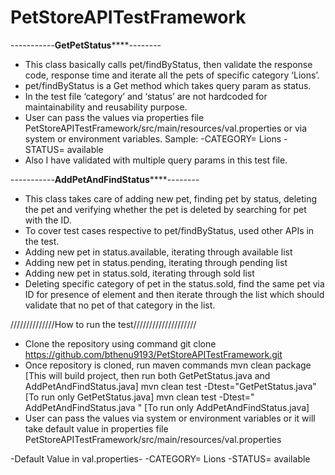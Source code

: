 # PetStoreAPITestFramework

-----------********GetPetStatus************--------

-	This class basically calls pet/findByStatus, then validate the response code, response time and iterate all the pets of specific category ‘Lions’.
-	pet/findByStatus is a Get method which takes query param as status.
-	In the test file ‘category’ and ‘status’ are not hardcoded for maintainability and reusability purpose.
-	User can pass the values via properties file PetStoreAPITestFramework/src/main/resources/val.properties or via system or environment variables.
Sample: 
-CATEGORY= Lions
-STATUS= available
-	Also I have validated with multiple query params in this test file.

-----------********AddPetAndFindStatus************--------

-	This class takes care of adding new pet, finding pet by status, deleting the pet and verifying whether the pet is deleted by searching for pet with the ID. 
-	To cover test cases respective to pet/findByStatus, used other APIs in the test.
-	Adding new pet in status.available, iterating through available list
-	Adding new pet in status.pending, iterating through pending list
-	Adding new pet in status.sold, iterating through sold list
-	Deleting specific category of pet in the status.sold, find the same pet via ID for presence of element and then iterate through the list which should validate that no pet of that category in the list.

//////////////How to run the test////////////////////

-	Clone the repository using command git clone https://github.com/bthenu9193/PetStoreAPITestFramework.git
-	Once repository is cloned, run maven commands
		mvn clean package [This will build project, then run both GetPetStatus.java and AddPetAndFindStatus.java]
		mvn clean test -Dtest="GetPetStatus.java" [To run only GetPetStatus.java]
		mvn clean test -Dtest=" AddPetAndFindStatus.java " [To run only AddPetAndFindStatus.java]
-	User can pass the values via system or environment variables or it will take default value in properties file PetStoreAPITestFramework/src/main/resources/val.properties

-Default Value in val.properties-
-CATEGORY= Lions
-STATUS= available

